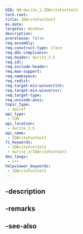 ```yaml
---
UID: NN:dwrite_3.IDWriteFontSet3
tech.root: 
title: IDWriteFontSet3
ms.date: 
targetos: Windows
description: 
prerelease: false
req.assembly: 
req.construct-type: iface
req.ddi-compliance: 
req.header: dwrite_3.h
req.idl: 
req.include-header: 
req.max-support: 
req.namespace: 
req.redist: 
req.target-min-winverclnt: 
req.target-min-winversvr: 
req.target-type: 
req.unicode-ansi: 
topic_type:
 - apiref
api_type:
 - COM
api_location:
 - dwrite_3.h
api_name:
 - IDWriteFontSet3
f1_keywords:
 - IDWriteFontSet3
 - dwrite_3/IDWriteFontSet3
dev_langs:
 - c++
helpviewer_keywords:
 - IDWriteFontSet3
---
```


## -description

## -remarks

## -see-also

